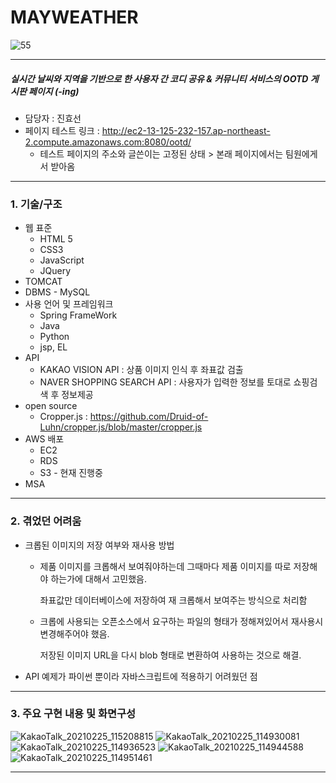 
# MAYWEATHER
![55](https://user-images.githubusercontent.com/71997946/109094404-3e8ca280-775d-11eb-8b00-06a02562accc.PNG)

---------------------
##### 실시간 날씨와 지역을 기반으로 한 사용자 간 코디 공유 & 커뮤니티 서비스의 OOTD 게시판 페이지 (-ing)
+ 담당자 : 진효선
+ 페이지 테스트 링크 : http://ec2-13-125-232-157.ap-northeast-2.compute.amazonaws.com:8080/ootd/
  + 테스트 페이지의 주소와 글쓴이는 고정된 상태 > 본래 페이지에서는 팀원에게서 받아옴
----------------------

### 1. 기술/구조

+ 웹 표준
  + HTML 5
  + CSS3
  + JavaScript
  + JQuery
+ TOMCAT
+ DBMS - MySQL
+ 사용 언어 및 프레임워크
  + Spring FrameWork
  + Java
  + Python
  + jsp, EL
+ API
  + KAKAO VISION API : 상품 이미지 인식 후 좌표값 검출
  + NAVER SHOPPING SEARCH API : 사용자가 입력한 정보를 토대로 쇼핑검색 후 정보제공
+ open source
  + Cropper.js : https://github.com/Druid-of-Luhn/cropper.js/blob/master/cropper.js
+ AWS 배포
  + EC2
  + RDS
  + S3 - 현재 진행중
+ MSA

----------------

### 2. 겪었던 어려움

+ 크롭된 이미지의 저장 여부와 재사용 방법
  + 제품 이미지를 크롭해서 보여줘야하는데 그때마다 제품 이미지를 따로 저장해야 하는가에 대해서 고민했음.

    좌표값만 데이터베이스에 저장하여 재 크롭해서 보여주는 방식으로 처리함
    
  + 크롭에 사용되는 오픈소스에서 요구하는 파일의 형태가 정해져있어서 재사용시 변경해주어야 했음.
   
    저장된 이미지 URL을 다시 blob 형태로 변환하여 사용하는 것으로 해결.

+ API 예제가 파이썬 뿐이라 자바스크립트에 적용하기 어려웠던 점
    

-------------------

### 3. 주요 구현 내용 및 화면구성

![KakaoTalk_20210225_115208815](https://user-images.githubusercontent.com/71997946/109095928-f91da480-775f-11eb-99b9-bf38f87a856f.png)
![KakaoTalk_20210225_114930081](https://user-images.githubusercontent.com/71997946/109095738-a9d77400-775f-11eb-94b7-0aa302ef1c62.png)
![KakaoTalk_20210225_114936523](https://user-images.githubusercontent.com/71997946/109095767-b5c33600-775f-11eb-890a-02976542f5b0.png)
![KakaoTalk_20210225_114944588](https://user-images.githubusercontent.com/71997946/109095775-b78cf980-775f-11eb-91b7-4065be887d67.png)
![KakaoTalk_20210225_114951461](https://user-images.githubusercontent.com/71997946/109095778-b8be2680-775f-11eb-997c-100bb4c6e356.png)

----------------

